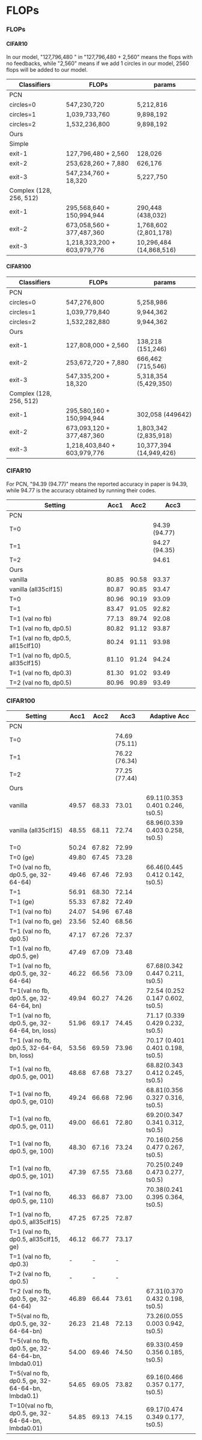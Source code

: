 # FLOPs

### FLOPs

#### CIFAR10

In our model, "127,796,480 " in "127,796,480 + 2,560" means the flops with no feedbacks, while "2,560" means if we add 1 circles in our model, 2560 flops will be added to our model.

| Classifiers             | FLOPs                       | params                  |
| ----------------------- | --------------------------- | ----------------------- |
| PCN                     |                             |                         |
| circles=0               | 547,230,720                 | 5,212,816               |
| circles=1               | 1,039,733,760               | 9,898,192               |
| circles=2               | 1,532,236,800               | 9,898,192               |
| Ours                    |                             |                         |
| Simple                  |                             |                         |
| exit-1                  | 127,796,480 + 2,560         | 128,026                 |
| exit-2                  | 253,628,260 + 7,880         | 626,176                 |
| exit-3                  | 547,234,760 + 18,320        | 5,227,750               |
| Complex (128, 256, 512) |                             |                         |
| exit-1                  | 295,568,640 + 150,994,944   | 290,448 (438,032)       |
| exit-2                  | 673,058,560 + 377,487,360   | 1,768,602 (2,801,178)   |
| exit-3                  | 1,218,323,200 + 603,979,776 | 10,296,484 (14,868,516) |

#### CIFAR100



| Classifiers             | FLOPs                       | params                  |
| ----------------------- | --------------------------- | ----------------------- |
| PCN                     |                             |                         |
| circles=0               | 547,276,800                 | 5,258,986               |
| circles=1               | 1,039,779,840               | 9,944,362               |
| circles=2               | 1,532,282,880               | 9,944,362               |
| Ours                    |                             |                         |
| exit-1                  | 127,808,000 + 2,560         | 138,218 (151,246)       |
| exit-2                  | 253,672,720 + 7,880         | 666,462 (715,546)       |
| exit-3                  | 547,335,200 + 18,320        | 5,318,354 (5,429,350)   |
| Complex (128, 256, 512) |                             |                         |
| exit-1                  | 295,580,160 + 150,994,944   | 302,058 (449642)        |
| exit-2                  | 673,093,120 + 377,487,360   | 1,803,342 (2,835,918)   |
| exit-3                  | 1,218,403,840 + 603,979,776 | 10,377,394 (14,949,426) |



### CIFAR10

For PCN, "94.39 (94.77)" means the reported accuracy in paper is 94.39, while 94.77 is the accuracy obtained by running their codes.

| Setting                            | Acc1  | Acc2  | Acc3          |
| ---------------------------------- | ----- | ----- | ------------- |
| PCN                                |       |       |               |
| T=0                                |       |       | 94.39 (94.77) |
| T=1                                |       |       | 94.27 (94.35) |
| T=2                                |       |       | 94.61         |
| Ours                               |       |       |               |
| vanilla                            | 80.85 | 90.58 | 93.37         |
| vanilla (all35clf15)               | 80.87 | 90.85 | 93.47         |
| T=0                                | 80.96 | 90.19 | 93.09         |
| T=1                                | 83.47 | 91.05 | 92.82         |
| T=1 (val no fb)                    | 77.13 | 89.74 | 92.08         |
| T=1 (val no fb, dp0.5)             | 80.82 | 91.12 | 93.87         |
| T=1 (val no fb, dp0.5, all15clf10) | 80.24 | 91.11 | 93.98         |
| T=1 (val no fb, dp0.5, all35clf15) | 81.10 | 91.24 | 94.24         |
| T=1 (val no fb, dp0.3)             | 81.30 | 91.02 | 93.49         |
| T=2 (val no fb, dp0.5)             | 80.96 | 90.89 | 93.49         |







### CIFAR100

| Setting                                            | Acc1  | Acc2  | Acc3          | Adaptive Acc                     |
| -------------------------------------------------- | ----- | ----- | ------------- | -------------------------------- |
| PCN                                                |       |       |               |                                  |
| T=0                                                |       |       | 74.69 (75.11) |                                  |
| T=1                                                |       |       | 76.22 (76.34) |                                  |
| T=2                                                |       |       | 77.25 (77.44) |                                  |
| Ours                                               |       |       |               |                                  |
| vanilla                                            | 49.57 | 68.33 | 73.01         | 69.11(0.353 0.401 0.246, ts0.5)  |
| vanilla (all35clf15)                               | 48.55 | 68.11 | 72.74         | 68.96(0.339 0.403 0.258, ts0.5)  |
| T=0                                                | 50.24 | 67.82 | 72.99         |                                  |
| T=0 (ge)                                           | 49.80 | 67.45 | 73.28         |                                  |
| T=0 (val no fb, dp0.5, ge, 32-64-64)               | 49.46 | 67.46 | 72.93         | 66.46(0.445 0.412 0.142, ts0.5)  |
| T=1                                                | 56.91 | 68.30 | 72.14         |                                  |
| T=1 (ge)                                           | 55.33 | 67.82 | 72.49         |                                  |
| T=1 (val no fb)                                    | 24.07 | 54.96 | 67.48         |                                  |
| T=1 (val no fb, ge)                                | 23.56 | 52.40 | 68.56         |                                  |
| T=1 (val no fb, dp0.5)                             | 47.17 | 67.26 | 72.37         |                                  |
| T=1 (val no fb, dp0.5, ge)                         | 47.49 | 67.09 | 73.48         |                                  |
| T=1 (val no fb, dp0.5, ge, 32-64-64)               | 46.22 | 66.56 | 73.09         | 67.68(0.342 0.447 0.211, ts0.5)  |
| T=1(val no fb, dp0.5, ge, 32-64-64, bn)            | 49.94 | 60.27 | 74.26         | 72.54 (0.252 0.147 0.602, ts0.5) |
| T=1 (val no fb, dp0.5, ge, 32-64-64, bn, loss)     | 51.96 | 69.17 | 74.45         | 71.17 (0.339 0.429 0.232, ts0.5) |
| T=1 (val no fb, dp0.5, 32-64-64, bn, loss)         | 53.56 | 69.59 | 73.96         | 70.17 (0.401 0.401 0.198, ts0.5) |
| T=1 (val no fb, dp0.5, ge, 001)                    | 48.68 | 67.68 | 73.27         | 68.82(0.343 0.412 0.245, ts0.5)  |
| T=1 (val no fb, dp0.5, ge, 010)                    | 49.24 | 66.68 | 72.96         | 68.81(0.356 0.327 0.316, ts0.5)  |
| T=1 (val no fb, dp0.5, ge, 011)                    | 49.00 | 66.61 | 72.80         | 69.20(0.347 0.341 0.312, ts0.5)  |
| T=1 (val no fb, dp0.5, ge, 100)                    | 48.30 | 67.16 | 73.24         | 70.16(0.256 0.477 0.267, ts0.5)  |
| T=1 (val no fb, dp0.5, ge, 101)                    | 47.39 | 67.55 | 73.68         | 70.25(0.249 0.473 0.277, ts0.5)  |
| T=1 (val no fb, dp0.5, ge, 110)                    | 46.33 | 66.87 | 73.00         | 70.38(0.241 0.395 0.364, ts0.5)  |
| T=1 (val no fb, dp0.5, all35clf15)                 | 47.25 | 67.25 | 72.87         |                                  |
| T=1 (val no fb, dp0.5, all35clf15, ge)             | 46.12 | 66.77 | 73.17         |                                  |
| T=1 (val no fb, dp0.3)                             | -     | -     | -             |                                  |
| T=2 (val no fb, dp0.5)                             | -     | -     | -             |                                  |
| T=2 (val no fb, dp0.5, ge, 32-64-64)               | 46.89 | 66.44 | 73.61         | 67.31(0.370 0.432 0.198, ts0.5)  |
| T=5(val no fb, dp0.5, ge, 32-64-64-bn)             | 26.23 | 21.48 | 72.13         | 73.26(0.055 0.003 0.942, ts0.5)  |
| T=5(val no fb, dp0.5, ge, 32-64-64-bn, lmbda0.01)  | 54.00 | 69.46 | 74.50         | 69.33(0.459 0.356 0.185, ts0.5)  |
| T=5(val no fb, dp0.5, ge, 32-64-64-bn, lmbda0.1)   | 54.65 | 69.05 | 73.82         | 69.16(0.466 0.357 0.177, ts0.5)  |
| T=10(val no fb, dp0.5, ge, 32-64-64-bn, lmbda0.01) | 54.85 | 69.13 | 74.15         | 69.17(0.474 0.349 0.177, ts0.5)  |

